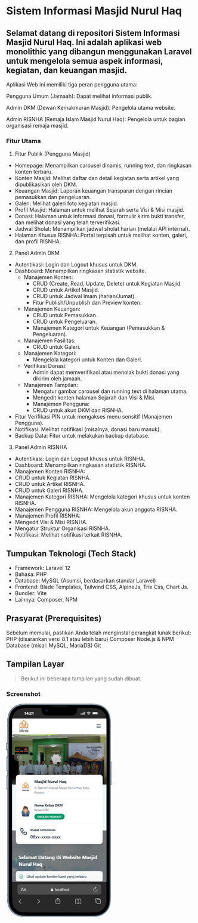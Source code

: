 # Sistem Informasi Masjid Nurul Haq
## Selamat datang di repositori Sistem Informasi Masjid Nurul Haq. Ini adalah aplikasi web monolithic yang dibangun menggunakan Laravel untuk mengelola semua aspek informasi, kegiatan, dan keuangan masjid.

Aplikasi Web ini memiliki tiga peran pengguna utama:

Pengguna Umum (Jamaah): Dapat melihat informasi publik.

Admin DKM (Dewan Kemakmuran Masjid): Pengelola utama website.

Admin RISNHA (Remaja Islam Masjid Nurul Haq): Pengelola untuk bagian organisasi remaja masjid.

### Fitur Utama
1. Fitur Publik (Pengguna Masjid)
- Homepage: Menampilkan carousel dinamis, running text, dan ringkasan konten terbaru.
- Konten Masjid: Melihat daftar dan detail kegiatan serta artikel yang dipublikasikan oleh DKM.
- Keuangan Masjid: Laporan keuangan transparan dengan rincian pemasukkan dan pengeluaran.
- Galeri: Melihat galeri foto kegiatan masjid.
- Profil Masjid: Halaman untuk melihat Sejarah serta Visi & Misi masjid.
- Donasi: Halaman untuk informasi donasi, formulir kirim bukti transfer, dan melihat donasi yang telah terverifikasi.
- Jadwal Sholat: Menampilkan jadwal sholat harian (melalui API internal).
- Halaman Khusus RISNHA: Portal terpisah untuk melihat konten, galeri, dan profil RISNHA.

2. Panel Admin DKM
- Autentikasi: Login dan Logout khusus untuk DKM.
- Dashboard: Menampilkan ringkasan statistik website.
    - Manajemen Konten:
        - CRUD (Create, Read, Update, Delete) untuk Kegiatan Masjid.
        - CRUD untuk Artikel Masjid.
        - CRUD untuk Jadwal Imam (harian/Jumat).
        - Fitur Publish/Unpublish dan Preview konten.
    - Manajemen Keuangan:
        - CRUD untuk Pemasukkan.
        - CRUD untuk Pengeluaran.
        - Manajemen Kategori untuk Keuangan (Pemasukkan & Pengeluaran).
    - Manajemen Fasilitas:
        - CRUD untuk Galeri.
    - Manajemen Kategori: 
        - Mengelola kategori untuk Konten dan Galeri.
    - Verifikasi Donasi: 
        - Admin dapat memverifikasi atau menolak bukti donasi yang dikirim oleh jamaah.
    - Manajemen Tampilan:
        - Mengatur gambar carousel dan running text di halaman utama.
        - Mengedit konten halaman Sejarah dan Visi & Misi.
        - Manajemen Pengguna:
        - CRUD untuk akun DKM dan RISNHA.
- Fitur Verifikasi PIN untuk mengakses menu sensitif (Manajemen Pengguna).
- Notifikasi: Melihat notifikasi (misalnya, donasi baru masuk).
- Backup Data: Fitur untuk melakukan backup database.

3. Panel Admin RISNHA
- Autentikasi: Login dan Logout khusus untuk RISNHA.
- Dashboard: Menampilkan ringkasan statistik RISNHA.
- Manajemen Konten RISNHA:
- CRUD untuk Kegiatan RISNHA.
- CRUD untuk Artikel RISNHA.
- CRUD untuk Galeri RISNHA.
- Manajemen Kategori RISNHA: Mengelola kategori khusus untuk konten RISNHA.
- Manajemen Pengguna RISNHA: Mengelola akun anggota RISNHA.
- Manajemen Profil RISNHA:
- Mengedit Visi & Misi RISNHA.
- Mengatur Struktur Organisasi RISNHA.
- Notifikasi: Melihat notifikasi terkait RISNHA.

## Tumpukan Teknologi (Tech Stack)
- Framework: Laravel 12
- Bahasa: PHP
- Database: MySQL (Asumsi, berdasarkan standar Laravel)
- Frontend: Blade Templates, Tailwind CSS, AlpineJs, Trix Css, Chart Js.
- Bundler: Vite
- Lainnya: Composer, NPM

## Prasyarat (Prerequisites)
Sebelum memulai, pastikan Anda telah menginstal perangkat lunak berikut:
PHP (disarankan versi 8.1 atau lebih baru)
Composer
Node.js & NPM
Database (misal: MySQL, MariaDB)
Git

## Tampilan Layar
> Berikut ini beberapa tampilan yang sudah dibuat.
### Screenshot
![Tampilan Layar Utama Publik](public/images/layar_utama.png)

